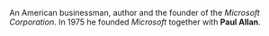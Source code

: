 An American businessman, author and the founder of the *Microsoft Corporation*. In 1975 he founded *Microsoft* together with **Paul Allan**.
